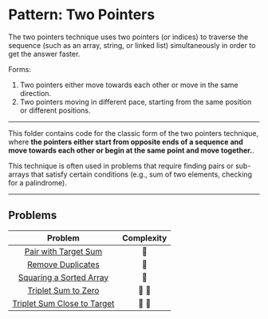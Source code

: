 # Pattern: Two Pointers

The two pointers technique uses two pointers (or indices) to traverse the sequence (such as an array, string, or linked list) simultaneously in order to get the answer faster.

Forms:

1. Two pointers either move towards each other or move in the same direction.
2. Two pointers moving in different pace, starting from the same position or different positions.

---

This folder contains code for the classic form of the two pointers technique, where **the pointers either start from opposite ends of a sequence and move towards each other or begin at the same point and move together.**.

This technique is often used in problems that require finding pairs or sub-arrays that satisfy certain conditions (e.g., sum of two elements, checking for a palindrome).

---

## Problems

| Problem                                                            | Complexity              |
| :----------------------------------------------------------------: | :---------------------: |
| [Pair with Target Sum](./01-pair-with-target-sum.md)               | :star2:                 |
| [Remove Duplicates](./02-remove-duplicates.md)                     | :star2:                 |
| [Squaring a Sorted Array](./03-squaring-a-sorted-array.md)         | :star2:                 |
| [Triplet Sum to Zero](./04-triplet-sum-to-zero.md)                 | :star2: :star2:         |
| [Triplet Sum Close to Target](./05-triplet-sum-close-to-target.md) | :star2: :star2:         |
